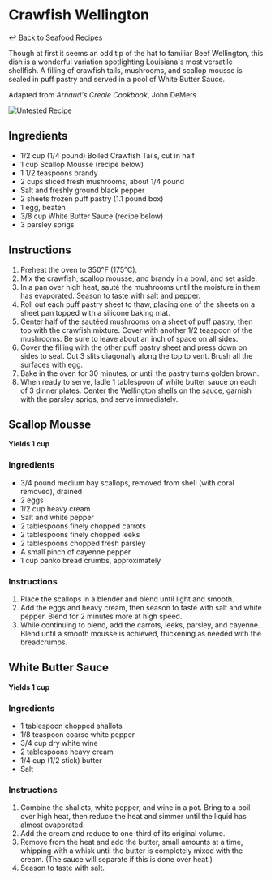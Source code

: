 # Crawfish Wellington

[&larrhk; Back to Seafood Recipes](./README.md)

Though at first it seems an odd tip of the hat to familiar Beef Wellington, this dish is a wonderful variation spotlighting Louisiana's most versatile shellfish. A filling of crawfish tails, mushrooms, and scallop mousse is sealed in puff pastry and served in a pool of White Butter Sauce.

Adapted from _Arnaud's Creole Cookbook_, John DeMers

![Untested Recipe](https://badgen.net/badge/untested/recipe/AA4A44)

## Ingredients

- 1/2 cup (1/4 pound) Boiled Crawfish Tails, cut in half
- 1 cup Scallop Mousse (recipe below)
- 1 1/2 teaspoons brandy
- 2 cups sliced fresh mushrooms, about 1/4 pound
- Salt and freshly ground black pepper
- 2 sheets frozen puff pastry (1.1 pound box)
- 1 egg, beaten
- 3/8 cup White Butter Sauce (recipe below)
- 3 parsley sprigs

## Instructions

1. Preheat the oven to 350°F (175°C).
2. Mix the crawfish, scallop mousse, and brandy in a bowl, and set aside.
3. In a pan over high heat, sauté the mushrooms until the moisture in them has evaporated. Season to taste with salt and pepper.
4. Roll out each puff pastry sheet to thaw, placing one of the sheets on a sheet pan topped with a silicone baking mat.
5. Center half of the sautéed mushrooms on a sheet of puff pastry, then top with the crawfish mixture. Cover with another 1/2 teaspoon of the mushrooms. Be sure to leave about an inch of space on all sides.
6. Cover the filling with the other puff pastry sheet and press down on sides to seal. Cut 3 slits diagonally along the top to vent. Brush all the surfaces with egg.
7. Bake in the oven for 30 minutes, or until the pastry turns golden brown.
8. When ready to serve, ladle 1 tablespoon of white butter sauce on each of 3 dinner plates. Center the Wellington shells on the sauce, garnish with the parsley sprigs, and serve immediately.

## Scallop Mousse

**Yields 1 cup**

### Ingredients

- 3/4 pound medium bay scallops, removed from shell (with coral removed), drained
- 2 eggs
- 1/2 cup heavy cream
- Salt and white pepper
- 2 tablespoons finely chopped carrots
- 2 tablespoons finely chopped leeks
- 2 tablespoons chopped fresh parsley
- A small pinch of cayenne pepper
- 1 cup panko bread crumbs, approximately

### Instructions

1. Place the scallops in a blender and blend until light and smooth.
2. Add the eggs and heavy cream, then season to taste with salt and white pepper. Blend for 2 minutes more at high speed.
3. While continuing to blend, add the carrots, leeks, parsley, and cayenne. Blend until a smooth mousse is achieved, thickening as needed with the breadcrumbs.

## White Butter Sauce

**Yields 1 cup**

### Ingredients

- 1 tablespoon chopped shallots
- 1/8 teaspoon coarse white pepper
- 3/4 cup dry white wine
- 2 tablespoons heavy cream
- 1/4 cup (1/2 stick) butter
- Salt

### Instructions

1. Combine the shallots, white pepper, and wine in a pot. Bring to a boil over high heat, then reduce the heat and simmer until the liquid has almost evaporated.
2. Add the cream and reduce to one-third of its original volume.
3. Remove from the heat and add the butter, small amounts at a time, whipping with a whisk until the butter is completely mixed with the cream. (The sauce will separate if this is done over heat.)
4. Season to taste with salt.